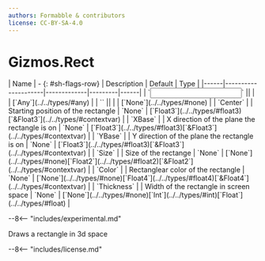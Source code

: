 ```yaml
---
authors: Formabble & contributors
license: CC-BY-SA-4.0
---
```



# Gizmos.Rect

<div class="sh-parameters" markdown="1">
| Name | - {: #sh-flags-row} | Description | Default | Type |
|------|---------------------|-------------|---------|------|
| `<input>` || | | [`Any`](../../types/#any) |
| `<output>` || | | [`None`](../../types/#none) |
| `Center` |  | Starting position of the rectangle | `None` | [`Float3`](../../types/#float3)[`&Float3`](../../types/#contextvar) |
| `XBase` |  | X direction of the plane the rectangle is on | `None` | [`Float3`](../../types/#float3)[`&Float3`](../../types/#contextvar) |
| `YBase` |  | Y direction of the plane the rectangle is on | `None` | [`Float3`](../../types/#float3)[`&Float3`](../../types/#contextvar) |
| `Size` |  | Size of the rectange | `None` | [`None`](../../types/#none)[`Float2`](../../types/#float2)[`&Float2`](../../types/#contextvar) |
| `Color` |  | Rectanglear color of the rectangle | `None` | [`None`](../../types/#none)[`Float4`](../../types/#float4)[`&Float4`](../../types/#contextvar) |
| `Thickness` |  | Width of the rectangle in screen space | `None` | [`None`](../../types/#none)[`Int`](../../types/#int)[`Float`](../../types/#float) |

</div>

--8<-- "includes/experimental.md"

Draws a rectangle in 3d space

--8<-- "includes/license.md"

